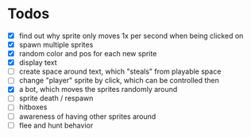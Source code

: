# Todos
- [x] find out why sprite only moves 1x per second when being clicked on
- [x] spawn multiple sprites
- [x] random color and pos for each new sprite
- [x] display text
- [ ] create space around text, which "steals" from playable space
- [ ] change "player" sprite by click, which can be controlled then
- [x] a bot, which moves the sprites randomly around
- [ ] sprite death / respawn
- [ ] hitboxes
- [ ] awareness of having other sprites around
- [ ] flee and hunt behavior
